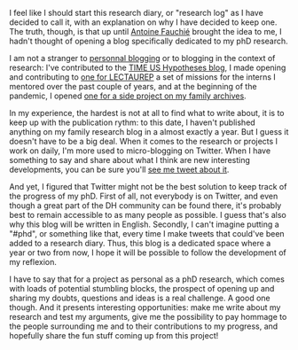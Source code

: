 <!--
.. title: 001 - Motivations
.. slug: 001
.. date: 2022-03-07 10:33:16 UTC-05:00
.. tags: manifesto
.. category: genesis
.. link: 
.. description: 
.. type: text
-->

I feel like I should start this research diary, or "research log" as I have decided to call it, with an explanation on why I have decided to keep one. The truth, though, is that up until [Antoine Fauchié](https://www.quaternum.net/phd/) brought the idea to me, I hadn't thought of opening a blog specifically dedicated to my phD research.  

I am not a stranger to [personnal blogging](https://alixontheroute.tumblr.com/) or to blogging in the context of research: I've contributed to the [TIME US Hypotheses blog](https://timeus.hypotheses.org/), I made opening and contributing to [one for LECTAUREP](https://lectaurep.hypotheses.org/) a set of missions for the interns I mentored over the past couple of years, and at the beginning of the pandemic, I opened [one for a side project on my family archives](https://vieuxpap.hypotheses.org/).  

In my experience, the hardest is not at all to find what to write about, it is to keep up with the publication rythm: to this date, I haven't published anything on my family research blog in a almost exactly a year. But I guess it doesn't have to be a big deal. When it comes to the research or projects I work on daily, I'm more used to micro-blogging on Twitter. When I have something to say and share about what I think are new interesting developments, you can be sure you'll [see me tweet about it](https://twitter.com/Alix_Tz).

And yet, I figured that Twitter might not be the best solution to keep track of the progress of my phD. First of all, not everybody is on Twitter, and even though a great part of the DH community can be found there, it's probably best to remain accessible to as many people as possible. I guess that's also why this blog will be written in English. Secondly, I can't imagine putting a "#phd", or something like that, every time I make tweets that could've been added to a research diary. Thus, this blog is a dedicated space where a year or two from now, I hope it will be possible to follow the development of my reflexion.  

I have to say that for a project as personal as a phD research, which comes with loads of potential stumbling blocks, the prospect of opening up and sharing my doubts, questions and ideas is a real challenge. A good one though. And it presents interesting opportunities: make me write about my research and test my arguments, give me the possibility to pay hommage to the people surrounding me and to their contributions to my progress, and hopefully share the fun stuff coming up from this project!
